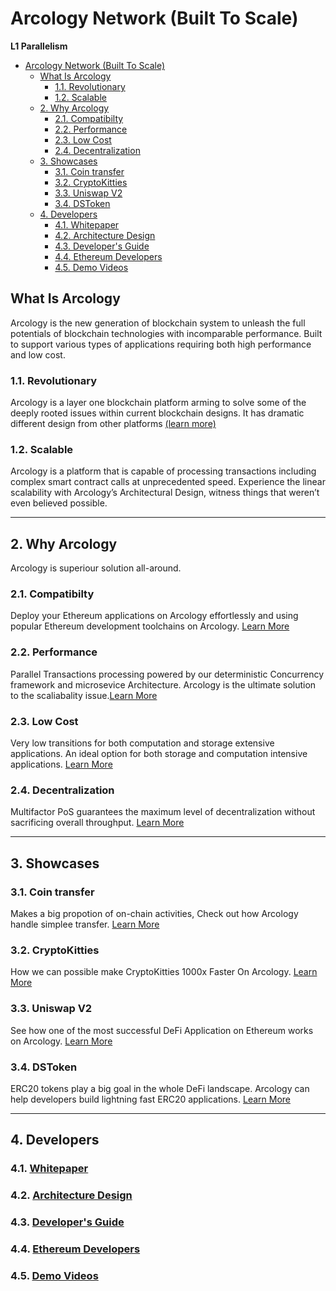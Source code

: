 # Arcology Network (Built To Scale)

**L1 Parallelism**


- [Arcology Network (Built To Scale)](#arcology-network-built-to-scale)
  - [What Is Arcology](#what-is-arcology)
    - [1.1. Revolutionary](#11-revolutionary)
    - [1.2. Scalable](#12-scalable)
  - [2. Why Arcology](#2-why-arcology)
    - [2.1. Compatibilty](#21-compatibilty)
    - [2.2. Performance](#22-performance)
    - [2.3. Low Cost](#23-low-cost)
    - [2.4. Decentralization](#24-decentralization)
  - [3. Showcases](#3-showcases)
    - [3.1. Coin transfer](#31-coin-transfer)
    - [3.2. CryptoKitties](#32-cryptokitties)
    - [3.3. Uniswap V2](#33-uniswap-v2)
    - [3.4. DSToken](#34-dstoken)
  - [4. Developers](#4-developers)
    - [4.1. Whitepaper](#41-whitepaper)
    - [4.2. Architecture Design](#42-architecture-design)
    - [4.3. Developer's Guide](#43-developers-guide)
    - [4.4. Ethereum Developers](#44-ethereum-developers)
    - [4.5. Demo Videos](#45-demo-videos)
  
## What Is Arcology

Arcology is the new generation of blockchain system to unleash the full potentials of blockchain technologies with incomparable performance. Built to support various types of  applications requiring both high performance and low cost.

### 1.1. Revolutionary

Arcology is a layer one blockchain platform arming to solve some of the deeply rooted issues within current blockchain designs. It has dramatic different design from other platforms [(learn more)](https://github.com/arcology-network/benchmarking/blob/e56585bd4d4739698d6d724980d5709419011cac/arcology-overview/arcology-overview.md)

### 1.2. Scalable

Arcology is a platform that is capable of processing transactions including complex smart contract calls at unprecedented speed. Experience the linear scalability with Arcology’s Architectural Design, witness things that weren’t even believed possible.

---

## 2. Why Arcology
Arcology is superiour solution all-around.

### 2.1. Compatibilty
Deploy your Ethereum applications on Arcology effortlessly and using popular Ethereum development toolchains on Arcology.  [Learn More](./why-arcology/compatibilty.md) 

### 2.2. Performance
Parallel Transactions processing powered by our deterministic Concurrency framework and microsevice Architecture. Arcology is the ultimate solution to the scaliabality issue.[Learn More](./why-arcology/performance.md) 

### 2.3. Low Cost
Very low transitions for both computation and storage extensive applications. An ideal option for both storage and computation intensive applications. [Learn More](./why-arcology/lowcost.md)

### 2.4. Decentralization
Multifactor PoS guarantees the maximum level of decentralization without sacrificing overall throughput. [Learn More](./why-arcology/decentralization.md)

---

## 3. Showcases

### 3.1. Coin transfer

Makes a big propotion of on-chain activities, Check out how Arcology handle simplee transfer. [Learn More](../content/showcases/showcases.md)

### 3.2. CryptoKitties

How we can possible make CryptoKitties 1000x Faster On Arcology. [Learn More](../content/showcases/showcases.md)


### 3.3. Uniswap V2

See how one of the most successful DeFi Application on Ethereum works on Arcology. [Learn More](../content/showcases/showcases.md)


### 3.4. DSToken

ERC20 tokens play a big goal in the whole DeFi landscape. Arcology can help developers build lightning fast ERC20 applications. [Learn More](../content/showcases/showcases.md)

---
## 4. Developers
### 4.1. [Whitepaper](https://docs.arcology.network/docs/introduction.html)
### 4.2. [Architecture Design](./developers/architecture/architecture-overview.md)
### 4.3. [Developer's Guide](./developers/programming/arcology/concurrent-programming-guide.md)
### 4.4. [Ethereum Developers](./developers/programming/ethereum/ethereum-programming-guide.md)
### 4.5. [Demo Videos](https://www.youtube.com/channel/UCkX5FKU1BU4wTmXZlEbmOhA)
